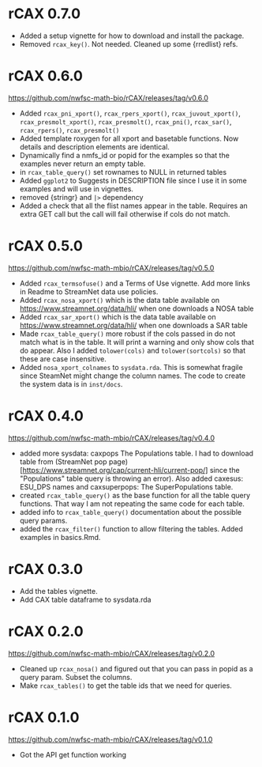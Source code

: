 rCAX 0.7.0
===================

* Added a setup vignette for how to download and install the package.
* Removed `rcax_key()`. Not needed. Cleaned up some {rredlist} refs.

rCAX 0.6.0
===================
https://github.com/nwfsc-math-bio/rCAX/releases/tag/v0.6.0

* Added `rcax_pni_xport()`, `rcax_rpers_xport()`, `rcax_juvout_xport()`, `rcax_presmolt_xport()`, `rcax_presmolt()`, `rcax_pni()`, `rcax_sar()`, `rcax_rpers()`, `rcax_presmolt()`
* Added template roxygen for all xport and basetable functions. Now details and description elements are identical. 
* Dynamically find a nmfs_id or popid for the examples so that the examples never return an empty table.
* in `rcax_table_query()` set rownames to NULL in returned tables
* Added `ggplot2` to Suggests in DESCRIPTION file since I use it in some examples and will use in vignettes.
* removed {stringr} and `|>` dependency
* Added a check that all the flist names appear in the table. Requires an extra GET call but the call will fail otherwise if cols do not match.

rCAX 0.5.0
===================
https://github.com/nwfsc-math-mbio/rCAX/releases/tag/v0.5.0

* Added `rcax_termsofuse()` and a Terms of Use vignette. Add more links in Readme to StreamNet data use policies.
* Added `rcax_nosa_xport()` which is the data table available on https://www.streamnet.org/data/hli/ when one downloads a NOSA table
* Added `rcax_sar_xport()` which is the data table available on https://www.streamnet.org/data/hli/ when one downloads a SAR table
* Made `rcax_table_query()` more robust if the cols passed in do not match what is in the table. It will print a warning and only show cols that do appear. Also I added `tolower(cols)` and `tolower(sortcols)` so that these are case insensitive.
* Added `nosa_xport_colnames` to `sysdata.rda`. This is somewhat fragile since SteamNet might change the column names. The code to create the system data is in `inst/docs`.

rCAX 0.4.0
===================
https://github.com/nwfsc-math-mbio/rCAX/releases/tag/v0.4.0

* added more sysdata: caxpops The Populations table. I had to download table from (StreamNet pop page)[https://www.streamnet.org/cap/current-hli/current-pop/] since the "Populations" table query is throwing an error). Also added caxesus: ESU_DPS names and caxsuperpops: The SuperPopulations table.
* created `rcax_table_query()` as the base function for all the table query functions. That way I am not repeating the same code for each table.
* added info to `rcax_table_query()` documentation about the possible query params.
* added the `rcax_filter()` function to allow filtering the tables. Added examples in basics.Rmd.

rCAX 0.3.0
===================

* Add the tables vignette.
* Add CAX table dataframe to sysdata.rda

rCAX 0.2.0
===================
https://github.com/nwfsc-math-mbio/rCAX/releases/tag/v0.2.0

* Cleaned up `rcax_nosa()` and figured out that you can pass in popid as a query param. Subset the columns.
* Make `rcax_tables()` to get the table ids that we need for queries.

rCAX 0.1.0
===================
https://github.com/nwfsc-math-mbio/rCAX/releases/tag/v0.1.0

* Got the API get function working
